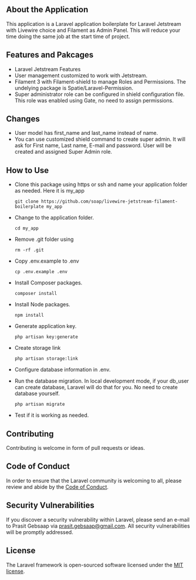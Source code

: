 ## About the Application
This application is a Laravel application boilerplate for Laravel Jetstream with Livewire choice and Filament as Admin Panel. This will reduce your time doing the same job at the start time of project.

## Features and Pakcages
- Laravel Jetstream Features
- User management customized to work with Jetstream.
- Filament 3 with Filament-shield to manage Roles and Permissions. The undelying package is Spatie/Laravel-Permission.
- Super administrator role can be configured in shield configuration file. This role was enabled using Gate, no need to assign permissions.

## Changes
- User model has first_name and last_name instead of name.
- You can use customized shield command to create super admin. It will ask for First name, Last name, E-mail and password. User will be created and assigned Super Admin role.

## How to Use
- Clone this package using https or ssh and name your application folder as needed. Here it is my_app
  ```
  git clone https://github.com/soap/livewire-jetstream-filament-boilerplate my_app
  ```
  
- Change to the application folder.
  ```  
  cd my_app
  ```
- Remove .git folder using
  ```
  rm -rf .git
  ```
  
- Copy .env.example to .env
  ```
  cp .env.example .env
  ```
- Install Composer packages.
  ```
  composer install
  ```
- Install Node packages.
  ```
  npm install
  ```
- Generate application key.
  ```
  php artisan key:generate
  ```
- Create storage link
  ```
  php artisan storage:link
  ```
- Configure database information in .env.
- Run the database migration. In local development mode, if your db_user can create database, Laravel will do that for you. No need to create database yourself.
  ```
  php artisan migrate
  ```
- Test if it is working as needed.

## Contributing

Contributing is welcome in form of pull requests or ideas.

## Code of Conduct

In order to ensure that the Laravel community is welcoming to all, please review and abide by the [Code of Conduct](https://laravel.com/docs/contributions#code-of-conduct).

## Security Vulnerabilities

If you discover a security vulnerability within Laravel, please send an e-mail to Prasit Gebsaap via [prasit.gebsaap@gmail.com](mailto:prasitt.gebsaap@gmail.com). All security vulnerabilities will be promptly addressed.

## License

The Laravel framework is open-sourced software licensed under the [MIT license](https://opensource.org/licenses/MIT).
